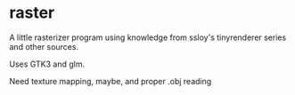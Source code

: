 # raster
A little rasterizer program using knowledge from ssloy's tinyrenderer series and other sources.

Uses GTK3 and glm.

Need texture mapping, maybe, and proper .obj reading
